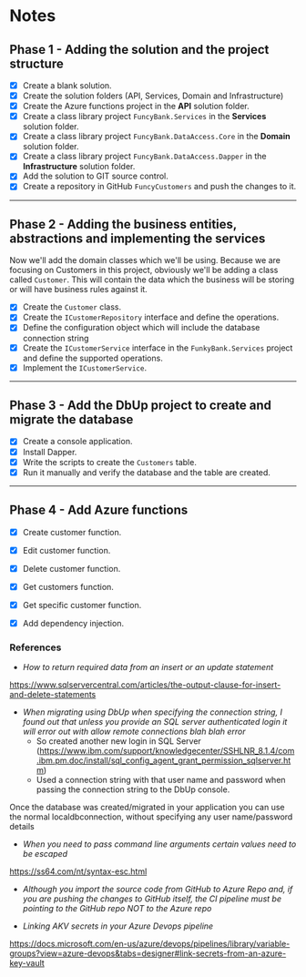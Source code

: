 # Notes

## Phase 1 - Adding the solution and the project structure

- [x] Create a blank solution.
- [x] Create the solution folders (API, Services, Domain and Infrastructure)
- [x] Create the Azure functions project in the **API** solution folder.
- [x] Create a class library project `FuncyBank.Services` in the **Services** solution folder.
- [x] Create a class library project `FuncyBank.DataAccess.Core` in the **Domain** solution folder.
- [x] Create a class library project `FuncyBank.DataAccess.Dapper` in the **Infrastructure** solution folder.
- [x] Add the solution to GIT source control.
- [x] Create a repository in GitHub `FuncyCustomers` and push the changes to it.

---

## Phase 2 - Adding the business entities, abstractions and implementing the services

Now we'll add the domain classes which we'll be using. Because we are focusing on Customers in this project,
obviously we'll be adding a class called `Customer`. This will contain the data which the business will be storing or will have business rules against it.

- [x] Create the `Customer` class.
- [x] Create the `ICustomerRepository` interface and define the operations.
- [x] Define the configuration object which will include the database connection string
- [x] Create the `ICustomerService` interface in the `FunkyBank.Services` project and define the supported operations.
- [x] Implement the `ICustomerService`.

---

## Phase 3 - Add the DbUp project to create and migrate the database

- [x] Create a console application.
- [x] Install Dapper.
- [x] Write the scripts to create the `Customers` table.
- [x] Run it manually and verify the database and the table are created.

---

## Phase 4 - Add Azure functions

- [x] Create customer function.
- [x] Edit customer function.
- [x] Delete customer function.
- [x] Get customers function.
- [x] Get specific customer function.
- [x] Add dependency injection.


### References

* *How to return required data from an insert or an update statement*

https://www.sqlservercentral.com/articles/the-output-clause-for-insert-and-delete-statements

* *When migrating using DbUp when specifying the connection string, I found out that unless you provide an SQL server authenticated login it will error out with allow remote connections blah blah error*
  * So created another new login in SQL Server (https://www.ibm.com/support/knowledgecenter/SSHLNR_8.1.4/com.ibm.pm.doc/install/sql_config_agent_grant_permission_sqlserver.htm)
  * Used a connection string with that user name and password when passing the connection string to the DbUp console.

Once the database was created/migrated in your application you can use the normal localdbconnection, without specifying any user name/password details

* *When you need to pass command line arguments certain values need to be escaped*

https://ss64.com/nt/syntax-esc.html

* *Although you import the source code from GitHub to Azure Repo and, if you are pushing the changes to GitHub itself, the CI pipeline must be pointing to the GitHub repo NOT to the Azure repo*

* *Linking AKV secrets in your Azure Devops pipeline*

https://docs.microsoft.com/en-us/azure/devops/pipelines/library/variable-groups?view=azure-devops&tabs=designer#link-secrets-from-an-azure-key-vault
